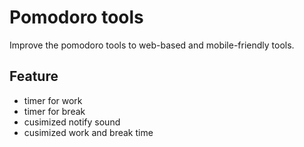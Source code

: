 # Pomodoro tools  
Improve the pomodoro tools to web-based and mobile-friendly tools.
  
## Feature  
* timer for work  
* timer for break
* cusimized notify sound
* cusimized work and break time
